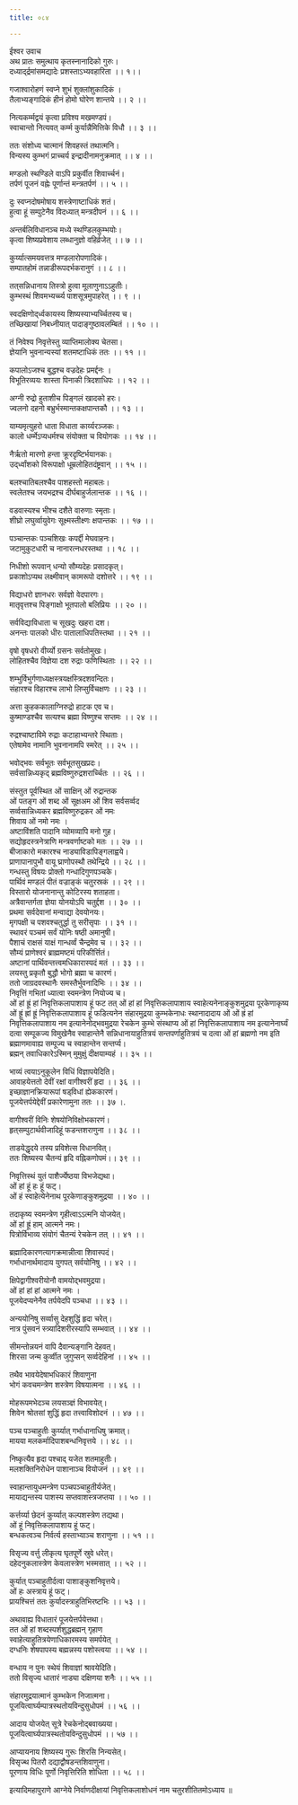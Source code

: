 ```yaml
---
title: ०८४

---
```

ईश्वर उवाच  
अथ प्रातः समुत्थाय कृतस्नानादिको गुरुः।  
दध्याद्‌र्द्रमांसमद्यादेः प्रशस्ताऽभ्यवहारिता ।। १।।  
  
गजाश्वारोहणं स्वप्ने शुभं शुक्लांशुकादिकं ।  
तैलाभ्यङ्गादिकं हीनं होमो घोरेण शान्तये ।। २ ।।  
  
नित्यकर्म्मद्वयं कृत्वा प्रविश्य मखमण्डपं।  
स्वाचान्तो नित्यवत् कर्म्म कुर्यान्नैमित्तिके विधौ ।। ३ ।।  
  
ततः संशोध्य चात्मानं शिवहस्तं तथात्मनि।  
विन्यस्य कुम्भगं प्राच्चर्य इन्द्रादीनामनुक्रमात् ।। ४ ।।  
  
मण्डलो स्थण्डिले वाऽपि प्रकुर्वीत शिवार्च्चनं।  
तर्पणं पूजनं वह्नेः पूर्णान्तं मन्त्रतर्पणं ।। ५ ।।  
  
दुः स्वप्नदोषमोषाय शस्त्रेणाष्टाधिकं शतं।  
हुत्वा हूं सम्पुटेनैव विदध्यात् मन्त्रदीपनं ।। ६ ।।  
  
अन्तर्बलिविधानञ्च मध्ये स्थण्डिलकुम्भयोः।  
कृत्वा शिष्यप्रवेशाय लब्धानुज्ञो वहिर्व्रजेत् ।। ७ ।।  
  
कुर्य्यात्समयवत्तत्र मण्डलारोपणादिकं।  
सम्पातहोमं तन्नाडीरूपदर्भकरानुगं ।। ८ ।।  
  
तत्‌सन्निधानाय तिस्त्रो हुत्वा मूलाणुनाऽऽहुतीः।  
कुम्भस्थं शिवमभ्यर्च्च्य पाशसूत्रमुपाहरेत् ।। ९ ।।  
  
स्वदक्षिणोद्‌र्ध्वकायस्य शिष्यस्याभ्यर्च्चितस्य च।  
तच्छिखायां निबध्नीयात् पादाङ्गुष्ठावलम्बितं ।। १० ।।  
  
तं निवेश्य निवृत्तेस्तु व्याप्तिमालोक्य चेतसा।  
ज्ञेयानि भुवनान्यस्यां शतमष्टाधिकं ततः ।। ११ ।।  
  
कपालोऽजश्च बुद्धश्च वज्रदेहः प्रमर्द्दनः ।  
विभूतिरव्ययः शास्ता पिनाकी त्रिदशाधिपः ।। १२ ।।  
  
अग्नी रुद्रो हुताशीच पिङ्गलं खादको हरः।  
ज्वलनो दहनो बभ्रुर्भस्मान्तकक्षपान्तकौ ।। १३ ।।  
  
याम्यमृत्युहरो धाता विधाता कार्य्यरञ्जकः।  
कालो धर्म्मेऽप्यधर्मश्च संयोक्ता च वियोगकः ।। १४ ।।  
  
नैर्ऋतो मारणो हन्ता क्रूरदृष्टिर्भयानकः।  
उद्‌र्ध्वांशको विरूपाक्षो धूम्रलोहितदंष्ट्रवान् ।। १५ ।।  
  
बलश्चातिबलश्चैव पाशहस्तो महाबलः।  
स्वलेतश्च जयभद्रश्च दीर्घबाहुर्जलान्तक ।। १६ ।।  
  
वडवास्यश्च भीश्च दशैते वारुणाः स्मृताः।  
शीघ्रो लघुर्व्वायुवेगः सूक्ष्मस्तीक्ष्णः क्षपान्तकः ।। १७ ।।  
  
पञ्चान्तकः पञ्चशिखः कपर्द्दी मेघवाहनः।  
जटामुकुटधारी च नानारत्नधरस्तथा ।। १८ ।।  
  
निधीशो रूपवान् धन्यो सौम्यदेहः प्रसादकृत्।  
प्रकाशोऽप्यथ लक्ष्मीवान् कामरूपो दशोत्तरे ।। १९ ।।  
  
विद्याधरो ज्ञानधरः सर्वज्ञो वेदपारगः।  
मातृवृत्तश्च पिङ्गाक्षो भूतपालो बलिप्रियः ।। २० ।।  
  
सर्वविद्याविधाता च सूखदुः खहरा दश।  
अनन्तः पालको धीरः पातालाधिपतिस्तथा ।। २१ ।।  
  
वृषो वृषधरो वीर्य्यो ग्रसनः सर्वतोमुखः।  
लोहितश्चैव विज्ञेया दश रुद्राः फणिस्थिताः ।। २२ ।।  
  
शम्भुर्विभुर्गणाध्यक्षस्त्रयक्षस्त्रिदशवन्दितः।  
संहारश्च विहारश्च लाभो लिप्सुर्विचक्षणः ।। २३ ।।  
  
अत्ता कुहककालाग्निरुद्रो हाटक एव च।  
कुष्माण्डश्चैव सत्यश्च ब्रह्मा विष्णुश्च सप्तमः ।। २४ ।।  
  
रुद्रश्चाष्टाविमे रुद्राः कटाहाभ्यन्तरे स्थिताः।  
एतेषामेव नामानि भुवनानामपि स्मरेत् ।। २५ ।।  
  
भवोद्भवः सर्वभूतः सर्वभूतसुखप्रदः।  
सर्वसान्निध्यकृद् ब्रह्मविष्णुरुद्रशरार्च्चितः ।। २६ ।।  
  
संस्तुत पूर्वस्थित ओं साक्षिन् ओं रुद्रान्तक  
ओं पतङ्ग ओं शब्द ओं सूक्षअम ओं शिव सर्वसर्व्वद  
सर्व्वसान्निध्यकर ब्रह्मविष्णुरुद्रकर ओं नमः  
शिवाय ओं नमो नमः ।  
अष्टाविंशति पादानि व्योमव्यापि मनो गुह।  
सद्योहृदस्त्रनेत्राणि मन्त्रवर्णाष्टको मतः ।। २७ ।।  
बीजाकारो मकारश्च नाड्याविडापिङ्गलाह्वये।  
प्राणापानापुभौ वायू घ्राणोपस्थौ तथेन्द्रिये ।। २८ ।।  
गन्धस्तु विषयः प्रोक्तो गन्धादिगुणपञ्चके।  
पार्थिवं मण्डलं पीतं वज्राङ्कं चतुरस्रकं ।। २९ ।।  
विस्तारो योजनानान्तु कोटिरस्य शताहता।  
अत्रैवान्तर्गता ज्ञेया योनयोऽपि चतुर्द्दश ।। ३० ।।  
प्रथमा सर्वदेवानां मन्वाद्या देवयोनयः।  
मृगपक्षी च पशवश्चतुर्द्धा तु सरीसृपाः ।। ३१ ।।  
स्थावरं पञ्चमं सर्वं योनिः षष्ठी अमानुषी।  
पैशाचं राक्षसं याक्षं गान्धर्व्वं चैन्द्रमेव च ।। ३२ ।।  
सौम्यं प्राणेश्वरं ब्राह्ममष्टमं परिकीर्त्तितं।  
अष्टानां पार्थिवन्तत्त्वमधिकारास्पदं मतं ।। ३३ ।।  
लयस्तु प्रकृतौ बुद्धौ भोगो ब्रह्मा च कारणं।  
ततो जाग्रदवस्थानैः समस्तैर्भुवनादिभिः ।। ३४ ।।  
निवृत्तिं गभितां ध्यात्वा स्वमन्त्रेण नियोज्य च।  
ओं हां ह्रूं हां निवृत्तिकलापाशाय हूं फट तत् ओं हां हां निवृत्तिकलापाशाय स्वाहेत्यनेनाङ्कुशमुद्रया पूरकेणाकृष्य ओं ह्रूं ह्रां ह्रूं निवृत्तिकलापाशाय हूं फडित्यनेन संहारमुद्रया कुम्भकेनाधः स्थानादादाय ओं ओं ह्रं हां निवृत्तिकलापाशाय नम इत्यानेनोद्भवमुद्रया रेचकेन कुम्भे संस्थाप्य ओं हां निवृत्तिकलापाशाय नम इत्यानेनार्घ्यं दत्वा सम्पूकज्य विमुखेनैव स्वाहान्तेनै सन्निधानायाहुतित्रयं सन्तपर्णाहुतित्रयं च दत्वा ओं हां ब्रह्मणो नम इति ब्रह्माणमावाह्य सम्पूज्य च स्वाहान्तेन सन्तर्प्य।  
ब्रह्मन् तवाधिकारेऽस्मिन् मुमुक्षुं दीक्षयाम्यहं ।। ३५ ।।  
  
भाव्यं त्वयाऽनुकूलेन विधिं विज्ञापयेदिति।  
आवाहयेत्ततो देवीं रक्षां वागीश्वरीं हृदा ।। ३६ ।।  
इच्छाज्ञानक्रियारूपां षड्‌विधां ह्येककारणं।  
पूजयेत्तर्पयेद्देवीं प्रकारेणामुना ततः ।। ३७ ।.  
  
वागीश्वरीं विनिः शेषयोनिविक्षोभकारणं।  
हृत्‌सम्पुटार्थवीजादिहूं फडन्तशराणुना ।। ३८ ।।  
  
ताडयेद्धृदये तस्य प्रविशेत्स विधानवित्।  
ततः शिष्यस्य चैतन्यं हृदि वह्निकणोपमं।। ३९ ।।  
  
निवृत्तिस्थं युतं पाशैर्ज्येष्ठया विभजेद्यथा।  
ओं हां हूं हः हूं फट्।  
ओं हं स्वाहेत्येनेनाथ पूरकेणाङ्कुशमुद्रया ।। ४० ।।  
  
तदाकृष्य स्वमन्त्रेण गृहीत्वाऽऽत्मनि योजयेत्।  
ओं हां ह्रूं हाम् आत्मने नमः।  
पित्रोर्विभाव्य संयोगं चैतन्यं रेचकेन तत् ।। ४१ ।।  
  
ब्रह्मादिकारणत्यागक्रमान्नीत्वा शिवास्पदं।  
गर्भाधानार्थमादाय युगपत् सर्वयोनिषु ।। ४२ ।।  
  
क्षिपेद्वागीश्वरीयोनौ वामयोद्भवमुद्रया।  
ओं हां हां हां आत्मने नमः ।  
पूजयेदप्यनेनैव तर्पयेदपि पञ्चधा ।। ४३ ।।  
  
अन्ययोनिषु सर्व्वासु देहशुद्धिं हृदा चरेत्।  
नात्र पुंसवनं स्त्र्यादिशरीरस्यापि सम्भवात् ।। ४४ ।।  
  
सीमन्तोन्नयनं वापि दैवान्यङ्गानि देहवत्।  
शिरसा जन्म कुर्व्वीत जुगुप्सन् सर्व्वदेहिनां ।। ४५ ।।  
  
तथैव भावयेदेषाभधिकारं शिवाणुना  
भोगं कवचमन्त्रेण शस्त्रेण विषयात्मना ।। ४६ ।।  
  
मोहरूपमभेदञ्च लयसञ्ज्ञं विभावयेत्।  
शिवेन श्रोतसां शुद्धिं हृदा तत्त्वाविशोदनं ।। ४७ ।।  
  
पञ्च पञ्चाहुतीः कुर्य्यात् गर्भाधानाधिषु क्रमात्।  
मायया मलकर्मादिपाशबन्धनिवृत्तये ।। ४८ ।।  
  
निष्कृत्यैव हृदा पश्चाद् यजेत शतमाहुतीः।  
मलशक्तिनिरोधेन पाशानाञ्च वियोजनं ।। ४९ ।।  
  
स्वाहान्तायुधमन्त्रेण पञ्चपञ्चाहुतीर्यजेत्।  
मायाद्यन्तस्य पाशस्य सप्तवाशस्त्रजप्तया ।। ५० ।।  
  
कर्त्तर्य्या छेदनं कुर्य्यात् कल्पशस्त्रेण तद्यथा।  
ओं हूं निवृत्तिकलापाशाय हूं फट्।  
बन्धकत्वञ्च निर्वर्त्य हस्ताभ्याञ्च शराणुना ।। ५१ ।।  
  
विसृज्य वर्त्तु लीकृत्य घृतपूर्णे स्रुवे धरेत्।  
दहेदनुकलास्त्रेण केवलास्त्रेण भस्मसात् ।। ५२ ।।  
  
कुर्यात् पञ्चाहुतीर्दत्वा पाशाङ्कुशनिवृत्तये।  
ओं हः अस्त्राय हूं फट्।  
प्रायश्चित्तं ततः कुर्यादस्त्राहुतिभिरष्टभिः ।। ५३ ।।  
  
अथावाह्य विधातारं पूजयेत्तर्पयेत्तथा।  
तत ओं हां शब्दस्पर्शशुद्धब्रह्मन् गृहाण  
स्वाहेत्याहुतित्रयेणाधिकारमस्य समर्पयेत् ।  
दग्धनिः शेषपापस्य बह्मन्नस्य पशोस्त्वया ।। ५४ ।।  
  
वन्धाय न पुनः स्थेयं शिवाज्ञां श्रावयेदिति।  
ततो विसृज्य धातारं नाड्या दक्षिणया शनैः ।। ५५ ।।  
  
संहारमुद्रयात्मानं कुम्भकेन निजात्मना।  
पूजयित्वार्घ्यम्पात्रस्थतोयविन्दुसुधोपमं ।। ५६ ।।  
  
आदाय योजयेत् सूत्रे रेचकेनोद्बवाख्यया।  
पूजयित्वार्घ्यपात्रस्थतोयविन्दुसुधोपमं ।। ५७ ।।  
  
आप्यायनाय शिष्यस्य गुरूः शिरसि निन्यसेत्।  
विसृज्थ पितरौ दद्याद्वौषडन्तशिवाणुना।  
पूरणाय विधिः पूर्णो निवृत्तिरिति शोधिता ।। ५८ ।।  
  
इत्यादिमहापुराणे आग्नेये निर्वाणदीक्षायां निवृत्तिकलाशोधनं नाम चतुरशीतितमोऽध्याय ॥  
 